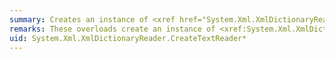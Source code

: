 ```yaml
---
summary: Creates an instance of <xref href="System.Xml.XmlDictionaryReader"></xref>.
remarks: These overloads create an instance of <xref:System.Xml.XmlDictionaryReader>.
uid: System.Xml.XmlDictionaryReader.CreateTextReader*
---
```


